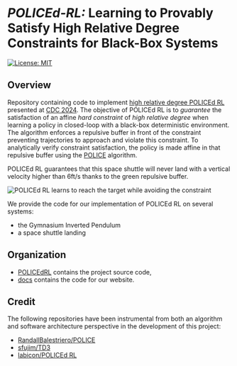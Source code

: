 # *POLICEd-RL:* Learning to Provably Satisfy High Relative Degree Constraints for Black-Box Systems

[![License: MIT](https://img.shields.io/badge/License-MIT-yellow.svg)](https://opensource.org/licenses/MIT)

## Overview
Repository containing code to implement [high relative degree POLICEd RL](https://arxiv.org/pdf/2407.20456.pdf) presented at [CDC 2024](https://cdc2024.ieeecss.org/).
The objective of POLICEd RL is to *guarantee* the satisfaction of an affine *hard constraint* of *high relative degree*
when learning a policy in closed-loop with a black-box deterministic environment.
The algorithm enforces a repulsive buffer in front of the constraint preventing trajectories to approach and violate this constraint.
To analytically verify constraint satisfaction, the policy is made affine in that repulsive buffer using the [POLICE](https://arxiv.org/pdf/2211.01340.pdf) algorithm.

POLICEd RL guarantees that this space shuttle will never land with a vertical velocity higher than 6ft/s thanks to the green repulsive buffer.

![POLICEd RL learns to reach the target while avoiding the constraint](media/shuttle_gif.gif)


We provide the code for our implementation of POLICEd RL on several systems:
- the Gymnasium Inverted Pendulum
- a space shuttle landing






## Organization
- [POLICEdRL](POLICEdRL) contains the project source code,
- [docs](docs) contains the code for our website.



## Credit
The following repositories have been instrumental from both an algorithm and
software architecture perspective in the development of this project:
- [RandallBalestriero/POLICE](https://github.com/RandallBalestriero/POLICE)
- [sfujim/TD3](https://github.com/sfujim/TD3)
- [labicon/POLICEd RL](https://github.com/labicon/POLICEd-RL/tree/main)
